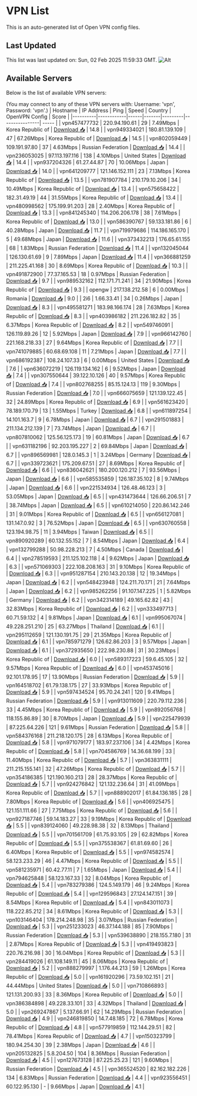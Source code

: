 # VPN List

This is an auto-generated list of Open VPN config files.

## Last Updated

This list was last updated on: Sun, 02 Feb 2025 11:59:33 GMT.
![Alt](https://repobeats.axiom.co/api/embed/186b98318ef1479477931607c1ad7d823f12451f.svg "Repobeats analytics image")

## Available Servers

Below is the list of available VPN servers:

(You may connect to any of these VPN servers with: Username: 'vpn', Password: 'vpn'.)
| Hostname | IP Address | Ping | Speed | Country | OpenVPN Config | Score |
|----------|------------|------|-------|---------|----------------| ----- |
| vpn457477732 | 220.94.190.61 | 29 | 7.49Mbps | Korea Republic of | [Download 📥](./configs/server_0_KR.ovpn) | 14.8 |
| vpn949334021 | 180.81.139.109 | 47 | 67.26Mbps | Korea Republic of | [Download 📥](./configs/server_1_KR.ovpn) | 14.5 |
| vpn802059449 | 109.191.97.80 | 37 | 4.63Mbps | Russian Federation | [Download 📥](./configs/server_2_RU.ovpn) | 14.4 |
| vpn236053025 | 97.113.197.116 | 138 | 4.10Mbps | United States | [Download 📥](./configs/server_3_US.ovpn) | 14.4 |
| vpn937204326 | 61.27.44.87 | 70 | 10.06Mbps | Japan | [Download 📥](./configs/server_4_JP.ovpn) | 14.0 |
| vpn641209777 | 121.146.152.111 | 23 | 7.13Mbps | Korea Republic of | [Download 📥](./configs/server_5_KR.ovpn) | 13.5 |
| vpn781907784 | 210.179.10.206 | 34 | 10.49Mbps | Korea Republic of | [Download 📥](./configs/server_6_KR.ovpn) | 13.4 |
| vpn575658422 | 182.31.49.19 | 44 | 31.55Mbps | Korea Republic of | [Download 📥](./configs/server_7_KR.ovpn) | 13.4 |
| vpn480998562 | 175.199.91.203 | 28 | 2.40Mbps | Korea Republic of | [Download 📥](./configs/server_8_KR.ovpn) | 13.3 |
| vpn841245340 | 114.206.206.178 | 38 | 7.61Mbps | Korea Republic of | [Download 📥](./configs/server_9_KR.ovpn) | 13.0 |
| vpn586390767 | 59.133.181.86 | 6 | 40.28Mbps | Japan | [Download 📥](./configs/server_10_JP.ovpn) | 11.7 |
| vpn719979686 | 114.186.165.170 | 5 | 49.68Mbps | Japan | [Download 📥](./configs/server_11_JP.ovpn) | 11.6 |
| vpn373432213 | 176.65.61.155 | 68 | 1.83Mbps | Russian Federation | [Download 📥](./configs/server_12_RU.ovpn) | 11.4 |
| vpn132045044 | 126.130.61.69 | 9 | 7.89Mbps | Japan | [Download 📥](./configs/server_13_JP.ovpn) | 11.4 |
| vpn366881259 | 211.225.41.168 | 30 | 8.69Mbps | Korea Republic of | [Download 📥](./configs/server_14_KR.ovpn) | 10.3 |
| vpn491872900 | 77.37.165.53 | 18 | 0.97Mbps | Russian Federation | [Download 📥](./configs/server_15_RU.ovpn) | 9.7 |
| vpn989532162 | 112.171.71.241 | 34 | 21.90Mbps | Korea Republic of | [Download 📥](./configs/server_16_KR.ovpn) | 9.3 |
| opengw | 217.138.212.58 | 6 | 0.00Mbps | Romania | [Download 📥](./configs/server_17_RO.ovpn) | 9.0 |
| 2i6 | 1.66.33.41 | 34 | 0.26Mbps | Japan | [Download 📥](./configs/server_18_JP.ovpn) | 8.3 |
| vpn495581271 | 183.98.166.174 | 28 | 7.63Mbps | Korea Republic of | [Download 📥](./configs/server_19_KR.ovpn) | 8.3 |
| vpn403986182 | 211.226.182.82 | 35 | 6.37Mbps | Korea Republic of | [Download 📥](./configs/server_20_KR.ovpn) | 8.2 |
| vpn549746091 | 126.119.89.26 | 12 | 5.92Mbps | Japan | [Download 📥](./configs/server_21_JP.ovpn) | 7.9 |
| vpn966142760 | 221.168.218.33 | 27 | 9.64Mbps | Korea Republic of | [Download 📥](./configs/server_22_KR.ovpn) | 7.7 |
| vpn741079885 | 60.68.69.108 | 11 | 7.21Mbps | Japan | [Download 📥](./configs/server_23_JP.ovpn) | 7.7 |
| vpn686192387 | 108.24.107.33 | 6 | 0.00Mbps | United States | [Download 📥](./configs/server_24_US.ovpn) | 7.6 |
| vpn636072219 | 126.119.134.162 | 6 | 9.52Mbps | Japan | [Download 📥](./configs/server_25_JP.ovpn) | 7.4 |
| vpn307550644 | 39.122.10.126 | 40 | 9.57Mbps | Korea Republic of | [Download 📥](./configs/server_26_KR.ovpn) | 7.4 |
| vpn802768255 | 85.15.124.13 | 119 | 9.30Mbps | Russian Federation | [Download 📥](./configs/server_27_RU.ovpn) | 7.0 |
| vpn666075659 | 121.139.122.45 | 32 | 24.89Mbps | Korea Republic of | [Download 📥](./configs/server_28_KR.ovpn) | 6.9 |
| vpn561623420 | 78.189.170.79 | 13 | 1.55Mbps | Turkey | [Download 📥](./configs/server_29_TR.ovpn) | 6.8 |
| vpn611897254 | 14.101.163.7 | 9 | 6.78Mbps | Japan | [Download 📥](./configs/server_30_JP.ovpn) | 6.7 |
| vpn291501883 | 211.134.212.139 | 7 | 73.74Mbps | Japan | [Download 📥](./configs/server_31_JP.ovpn) | 6.7 |
| vpn807810062 | 125.56.125.173 | 19 | 60.81Mbps | Japan | [Download 📥](./configs/server_32_JP.ovpn) | 6.7 |
| vpn631182196 | 92.203.195.227 | 2 | 69.84Mbps | Japan | [Download 📥](./configs/server_33_JP.ovpn) | 6.7 |
| vpn896569981 | 128.0.145.3 | 1 | 3.24Mbps | Germany | [Download 📥](./configs/server_34_DE.ovpn) | 6.7 |
| vpn339723621 | 175.209.67.51 | 27 | 8.69Mbps | Korea Republic of | [Download 📥](./configs/server_35_KR.ovpn) | 6.6 |
| vpn836042621 | 180.200.120.212 | 7 | 93.56Mbps | Japan | [Download 📥](./configs/server_36_JP.ovpn) | 6.6 |
| vpn585535859 | 126.187.35.102 | 8 | 9.74Mbps | Japan | [Download 📥](./configs/server_37_JP.ovpn) | 6.6 |
| vpn221534934 | 126.48.46.123 | 3 | 53.05Mbps | Japan | [Download 📥](./configs/server_38_JP.ovpn) | 6.5 |
| vpn431473644 | 126.66.206.51 | 7 | 38.74Mbps | Japan | [Download 📥](./configs/server_39_JP.ovpn) | 6.5 |
| vpn610214050 | 220.86.142.246 | 31 | 9.01Mbps | Korea Republic of | [Download 📥](./configs/server_40_KR.ovpn) | 6.5 |
| vpn656127081 | 131.147.0.92 | 3 | 76.52Mbps | Japan | [Download 📥](./configs/server_41_JP.ovpn) | 6.5 |
| vpn630760558 | 123.194.98.75 | 11 | 3.94Mbps | Taiwan | [Download 📥](./configs/server_42_TW.ovpn) | 6.5 |
| vpn890920289 | 60.132.55.152 | 7 | 8.54Mbps | Japan | [Download 📥](./configs/server_43_JP.ovpn) | 6.4 |
| vpn132799288 | 50.98.228.213 | 7 | 4.50Mbps | Canada | [Download 📥](./configs/server_44_CA.ovpn) | 6.4 |
| vpn278519593 | 211.125.102.118 | 4 | 9.62Mbps | Japan | [Download 📥](./configs/server_45_JP.ovpn) | 6.3 |
| vpn571069303 | 222.108.208.163 | 31 | 9.10Mbps | Korea Republic of | [Download 📥](./configs/server_46_KR.ovpn) | 6.3 |
| vpn951287154 | 210.143.20.138 | 12 | 19.34Mbps | Japan | [Download 📥](./configs/server_47_JP.ovpn) | 6.2 |
| vpn548423948 | 124.211.70.171 | 21 | 7.64Mbps | Japan | [Download 📥](./configs/server_48_JP.ovpn) | 6.2 |
| vpn985262256 | 91.107.147.225 | 1 | 5.82Mbps | Germany | [Download 📥](./configs/server_49_DE.ovpn) | 6.2 |
| vpn342314189 | 49.165.62.82 | 43 | 32.83Mbps | Korea Republic of | [Download 📥](./configs/server_50_KR.ovpn) | 6.2 |
| vpn333497713 | 60.71.59.132 | 4 | 9.81Mbps | Japan | [Download 📥](./configs/server_51_JP.ovpn) | 6.1 |
| vpn995067074 | 49.228.251.210 | 25 | 63.27Mbps | Thailand | [Download 📥](./configs/server_52_TH.ovpn) | 6.1 |
| vpn295112659 | 121.130.191.75 | 29 | 21.35Mbps | Korea Republic of | [Download 📥](./configs/server_53_KR.ovpn) | 6.1 |
| vpn785971279 | 126.62.86.203 | 3 | 9.57Mbps | Japan | [Download 📥](./configs/server_54_JP.ovpn) | 6.1 |
| vpn372935650 | 222.98.230.88 | 31 | 30.23Mbps | Korea Republic of | [Download 📥](./configs/server_55_KR.ovpn) | 6.0 |
| vpn589317223 | 59.6.45.105 | 32 | 9.57Mbps | Korea Republic of | [Download 📥](./configs/server_56_KR.ovpn) | 6.0 |
| vpn453745016 | 92.101.178.95 | 17 | 13.90Mbps | Russian Federation | [Download 📥](./configs/server_57_RU.ovpn) | 5.9 |
| vpn164518702 | 61.79.138.175 | 27 | 33.93Mbps | Korea Republic of | [Download 📥](./configs/server_58_KR.ovpn) | 5.9 |
| vpn597434524 | 95.70.24.241 | 120 | 9.41Mbps | Russian Federation | [Download 📥](./configs/server_59_RU.ovpn) | 5.9 |
| vpn913011609 | 220.79.112.236 | 33 | 4.45Mbps | Korea Republic of | [Download 📥](./configs/server_60_KR.ovpn) | 5.9 |
| vpn892056768 | 118.155.86.89 | 30 | 8.70Mbps | Japan | [Download 📥](./configs/server_61_JP.ovpn) | 5.9 |
| vpn225479939 | 87.225.64.226 | 121 | 9.61Mbps | Russian Federation | [Download 📥](./configs/server_62_RU.ovpn) | 5.8 |
| vpn584376168 | 211.218.120.175 | 28 | 6.13Mbps | Korea Republic of | [Download 📥](./configs/server_63_KR.ovpn) | 5.8 |
| vpn971079177 | 183.97.237.106 | 34 | 4.42Mbps | Korea Republic of | [Download 📥](./configs/server_64_KR.ovpn) | 5.8 |
| vpn704586769 | 14.36.68.199 | 33 | 11.40Mbps | Korea Republic of | [Download 📥](./configs/server_65_KR.ovpn) | 5.7 |
| vpn363831111 | 211.215.155.141 | 32 | 47.26Mbps | Korea Republic of | [Download 📥](./configs/server_66_KR.ovpn) | 5.7 |
| vpn354186385 | 121.190.160.213 | 28 | 28.37Mbps | Korea Republic of | [Download 📥](./configs/server_67_KR.ovpn) | 5.7 |
| vpn924276842 | 121.132.236.64 | 31 | 41.09Mbps | Korea Republic of | [Download 📥](./configs/server_68_KR.ovpn) | 5.7 |
| vpn888902017 | 61.84.136.185 | 28 | 7.80Mbps | Korea Republic of | [Download 📥](./configs/server_69_KR.ovpn) | 5.6 |
| vpn406925475 | 121.151.111.66 | 27 | 7.75Mbps | Korea Republic of | [Download 📥](./configs/server_70_KR.ovpn) | 5.6 |
| vpn927187746 | 59.14.183.27 | 33 | 9.19Mbps | Korea Republic of | [Download 📥](./configs/server_71_KR.ovpn) | 5.5 |
| vpn839124060 | 49.228.98.38 | 32 | 8.13Mbps | Thailand | [Download 📥](./configs/server_72_TH.ovpn) | 5.5 |
| vpn701561709 | 61.75.93.105 | 29 | 62.82Mbps | Korea Republic of | [Download 📥](./configs/server_73_KR.ovpn) | 5.5 |
| vpn375538367 | 61.81.69.60 | 26 | 6.40Mbps | Korea Republic of | [Download 📥](./configs/server_74_KR.ovpn) | 5.5 |
| vpn974582574 | 58.123.233.29 | 46 | 4.47Mbps | Korea Republic of | [Download 📥](./configs/server_75_KR.ovpn) | 5.5 |
| vpn581235971 | 60.42.77.11 | 7 | 1.65Mbps | Japan | [Download 📥](./configs/server_76_JP.ovpn) | 5.4 |
| vpn794625848 | 58.123.167.33 | 32 | 8.04Mbps | Korea Republic of | [Download 📥](./configs/server_77_KR.ovpn) | 5.4 |
| vpn783279386 | 124.5.149.179 | 46 | 9.24Mbps | Korea Republic of | [Download 📥](./configs/server_78_KR.ovpn) | 5.4 |
| vpn129596843 | 27.124.147.151 | 39 | 8.54Mbps | Korea Republic of | [Download 📥](./configs/server_79_KR.ovpn) | 5.4 |
| vpn843011073 | 118.222.85.212 | 34 | 8.61Mbps | Korea Republic of | [Download 📥](./configs/server_80_KR.ovpn) | 5.3 |
| vpn103146404 | 178.214.248.98 | 35 | 3.07Mbps | Russian Federation | [Download 📥](./configs/server_81_RU.ovpn) | 5.3 |
| vpn251233023 | 46.37.144.188 | 85 | 7.90Mbps | Russian Federation | [Download 📥](./configs/server_82_RU.ovpn) | 5.3 |
| vpn539638890 | 218.155.7.180 | 31 | 2.87Mbps | Korea Republic of | [Download 📥](./configs/server_83_KR.ovpn) | 5.3 |
| vpn419493823 | 220.76.216.98 | 30 | 16.04Mbps | Korea Republic of | [Download 📥](./configs/server_84_KR.ovpn) | 5.3 |
| vpn284419026 | 61.108.149.11 | 45 | 8.06Mbps | Korea Republic of | [Download 📥](./configs/server_85_KR.ovpn) | 5.2 |
| vpn888279997 | 1.176.44.213 | 59 | 1.26Mbps | Korea Republic of | [Download 📥](./configs/server_86_KR.ovpn) | 5.0 |
| vpn161920296 | 73.59.102.151 | 21 | 44.44Mbps | United States | [Download 📥](./configs/server_87_US.ovpn) | 5.0 |
| vpn710866893 | 121.131.200.93 | 33 | 8.36Mbps | Korea Republic of | [Download 📥](./configs/server_88_KR.ovpn) | 5.0 |
| vpn386384898 | 49.228.33.101 | 33 | 4.32Mbps | Thailand | [Download 📥](./configs/server_89_TH.ovpn) | 5.0 |
| vpn269247867 | 5.137.66.91 | 62 | 14.29Mbps | Russian Federation | [Download 📥](./configs/server_90_RU.ovpn) | 4.9 |
| vpn246819850 | 14.7.48.185 | 72 | 6.78Mbps | Korea Republic of | [Download 📥](./configs/server_91_KR.ovpn) | 4.8 |
| vpn577919859 | 112.144.29.51 | 82 | 78.41Mbps | Korea Republic of | [Download 📥](./configs/server_92_KR.ovpn) | 4.7 |
| vpn150323799 | 180.94.254.30 | 39 | 2.38Mbps | Japan | [Download 📥](./configs/server_93_JP.ovpn) | 4.6 |
| vpn205132825 | 5.8.204.50 | 104 | 8.36Mbps | Russian Federation | [Download 📥](./configs/server_94_RU.ovpn) | 4.5 |
| vpn127673128 | 87.225.25.23 | 121 | 9.60Mbps | Russian Federation | [Download 📥](./configs/server_95_RU.ovpn) | 4.5 |
| vpn365524520 | 82.162.182.226 | 134 | 6.83Mbps | Russian Federation | [Download 📥](./configs/server_96_RU.ovpn) | 4.4 |
| vpn923556451 | 60.122.95.130 | - | 9.66Mbps | Japan | [Download 📥](./configs/server_97_JP.ovpn) | 4.1 |
